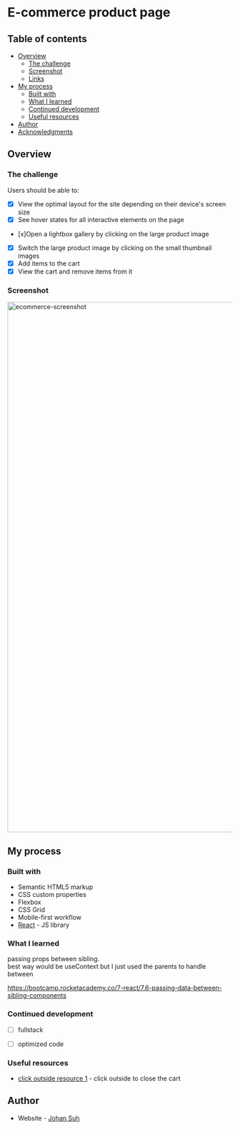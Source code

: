 


#  E-commerce product page 

## Table of contents

- [Overview](#overview)
  - [The challenge](#the-challenge)
  - [Screenshot](#screenshot)
  - [Links](#links)
- [My process](#my-process)
  - [Built with](#built-with)
  - [What I learned](#what-i-learned)
  - [Continued development](#continued-development)
  - [Useful resources](#useful-resources)
- [Author](#author)
- [Acknowledgments](#acknowledgments)


## Overview

### The challenge

Users should be able to:

- [x] View the optimal layout for the site depending on their device's screen size
- [x] See hover states for all interactive elements on the page
- [x]Open a lightbox gallery by clicking on the large product image
- [x] Switch the large product image by clicking on the small thumbnail images
- [x] Add items to the cart
- [x] View the cart and remove items from it

### Screenshot

<img width="1188" alt="ecommerce-screenshot" src="https://user-images.githubusercontent.com/51131852/161812639-031db062-2e9c-49b4-8f96-a1d955aaf38e.png">



## My process

### Built with

- Semantic HTML5 markup
- CSS custom properties
- Flexbox
- CSS Grid
- Mobile-first workflow
- [React](https://reactjs.org/) - JS library


### What I learned

passing props between sibling.   
best way would be useContext but I just used the parents to handle between 

https://bootcamp.rocketacademy.co/7-react/7.6-passing-data-between-sibling-components

### Continued development
 - [ ] fullstack
 - [ ] optimized code




### Useful resources

- [click outside resource 1](https://www.youtube.com/watch?v=eWO1b6EoCnQ) - click outside to close the cart


## Author

- Website - [Johan Suh](https://johansuh.com)


